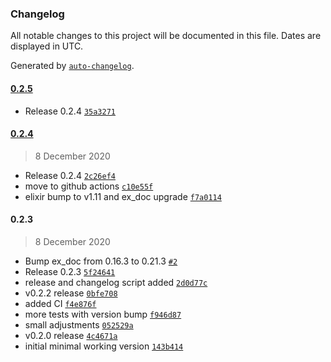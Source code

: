 ### Changelog

All notable changes to this project will be documented in this file. Dates are displayed in UTC.

Generated by [`auto-changelog`](https://github.com/CookPete/auto-changelog).

#### [0.2.5](https://github.com/izelnakri/mnemonic/compare/0.2.4...0.2.5)

- Release 0.2.4 [`35a3271`](https://github.com/izelnakri/mnemonic/commit/35a32717f5b642f53b4431cf8e58ebb3de266183)

#### [0.2.4](https://github.com/izelnakri/mnemonic/compare/0.2.3...0.2.4)

> 8 December 2020

- Release 0.2.4 [`2c26ef4`](https://github.com/izelnakri/mnemonic/commit/2c26ef47097b1df7f4349aced7e85189964ecc01)
- move to github actions [`c10e55f`](https://github.com/izelnakri/mnemonic/commit/c10e55f97696de35b2e40d8783e2aeb32bfa2f1d)
- elixir bump to v1.11 and ex_doc upgrade [`f7a0114`](https://github.com/izelnakri/mnemonic/commit/f7a0114b8f24095bd38bd963dd6e3e0cac7084ee)

#### 0.2.3

> 8 December 2020

- Bump ex_doc from 0.16.3 to 0.21.3 [`#2`](https://github.com/izelnakri/mnemonic/pull/2)
- Release 0.2.3 [`5f24641`](https://github.com/izelnakri/mnemonic/commit/5f24641fb175b40b319aba3dd33b6052dfc0b920)
- release and changelog script added [`2d0d77c`](https://github.com/izelnakri/mnemonic/commit/2d0d77c07b69ae06826cd43805a4c10c53cea1e7)
- v0.2.2 release [`0bfe708`](https://github.com/izelnakri/mnemonic/commit/0bfe7083e93c39a66f179f7f7263d5426d4dfec5)
- added CI [`f4e876f`](https://github.com/izelnakri/mnemonic/commit/f4e876fd67861f44faf08e5c16a29f3a5e02a2b5)
- more tests with version bump [`f946d87`](https://github.com/izelnakri/mnemonic/commit/f946d87ce5effa7318df2890b4d80df59ed30a10)
- small adjustments [`052529a`](https://github.com/izelnakri/mnemonic/commit/052529af55bd50d14d6e4881928e307443513c5f)
- v0.2.0 release [`4c4671a`](https://github.com/izelnakri/mnemonic/commit/4c4671a987cf2c084f848e68b14d8e5fde350f76)
- initial minimal working version [`143b414`](https://github.com/izelnakri/mnemonic/commit/143b414349ad00e2d143385607a42b24b8124675)
